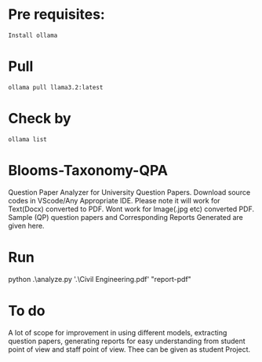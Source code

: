 # Pre requisites:
    Install ollama
# Pull 
    ollama pull llama3.2:latest
# Check by 
    ollama list    
# Blooms-Taxonomy-QPA
  Question Paper Analyzer for University Question Papers. Download source codes in VScode/Any Appropriate IDE.
  Please note it will work for Text(Docx)  converted to PDF. Wont work for Image(.jpg etc) converted PDF.  
  Sample (QP) question papers and Corresponding Reports Generated are given here.
# Run 
 python .\analyze.py '.\Civil Engineering.pdf' "report-pdf"
# To do 
A lot of scope for improvement in using different models, extracting question papers, generating reports for easy understanding from student point of view and staff point of view.  Thee can be given as student Project.

